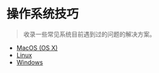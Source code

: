 # 操作系统技巧


> 收录一些常见系统目前遇到过的问题的解决方案。

- [MacOS (OS X)](./MacOS/README.md)
- [Linux](./Linux/README.md)
- [Windows](./Windows/README.md)
